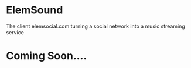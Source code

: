 # ElemSound
The client elemsocial.com turning a social network into a music streaming service


# Coming Soon....
